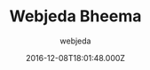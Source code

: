 ---
title: Webjeda Bheema
github: https://github.com/sharu725/bheema
demo: https://bheema.webjeda.com/
author: webjeda
ssg:
  - Jekyll
cms:
  - Markdown
date: 2016-12-08T18:01:48.000Z
description: A journal theme
draft: true
publish_date: '2016-12-08T18:01:48Z'
update_date: '2021-09-03T16:06:25Z'
github_star: 15
github_fork: 43
---